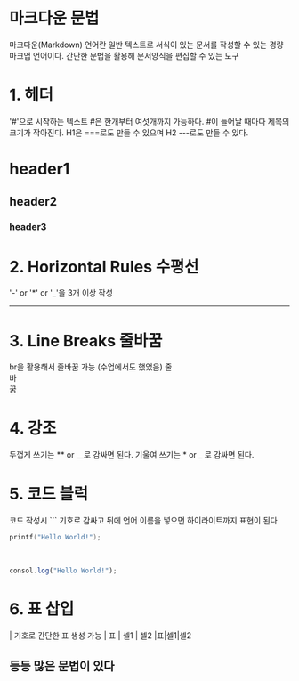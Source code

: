 # 마크다운 문법

마크다운(Markdown) 언어란 일반 텍스트로 서식이 있는 문서를 작성할 수 있는 경량 마크업 언어이다. 간단한 문법을 활용해 문서양식을 편집할 수 있는 도구

# 1. 헤더

'#'으로 시작하는 텍스트 #은 한개부터 여섯개까지 가능하다. #이 늘어날 때마다 제목의 크기가 작아진다. H1은 ===로도 만들 수 있으며 H2 ---로도 만들 수 있다.

# header1

## header2

### header3

# 2. Horizontal Rules 수평선

'\-' or '\*' or '\_'을 3개 이상 작성

---

# 3. Line Breaks 줄바꿈

br을 활용해서 줄바꿈 가능 (수업에서도 했었음)
줄<br>바<br>꿈<br>

# 4. 강조

두껍게 쓰기는 \*\* or \_\_로 감싸면 된다.
기울여 쓰기는 \* or \_ 로 감싸면 된다.

# 5. 코드 블럭

코드 작성시 \``` 기호로 감싸고 뒤에 언어 이름을 넣으면 하이라이트까지 표현이 된다

```c
printf("Hello World!");
```

<br>

```js
consol.log("Hello World!");
```

# 6. 표 삽입

\| 기호로 간단한 표 생성 가능 \| 표 \| 셀1 \| 셀2
|표|셀1|셀2

## 등등 많은 문법이 있다
